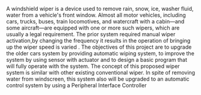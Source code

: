 A windshield wiper  is a device used to remove rain, snow, ice, washer fluid, water from a vehicle's front window. Almost all motor vehicles, including cars, trucks, buses, train locomotives, and watercraft with a cabin—and some aircraft—are equipped with one or more such wipers, which are usually a legal requirement. The prior system required manual wiper activation,by changing the frequency it results in the operation of bringing up the wiper speed is varied .
The objectives of this project are to upgrade the older cars system by providing automatic wiping system, to improve the system by using sensor with actuator and to design a basic program that will fully operate with the system. The concept of this proposed wiper system is similar with other existing conventional wiper. In spite of removing water from windscreen, this system also will be upgraded to an automatic control system by using a Peripheral Interface Controller
